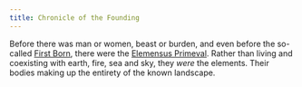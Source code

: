 ```yaml
---
title: Chronicle of the Founding
---
```


Before there was man or women, beast or burden, and even before the so-called [First Born](Deities/First%20Born.md), there were the [Elemensus Primeval](Deities/Elemental%20Primordials/Elemental%20Primordials.md). Rather than living and coexisting with earth, fire, sea and sky, they *were* the elements. Their bodies making up the entirety of the known landscape.
